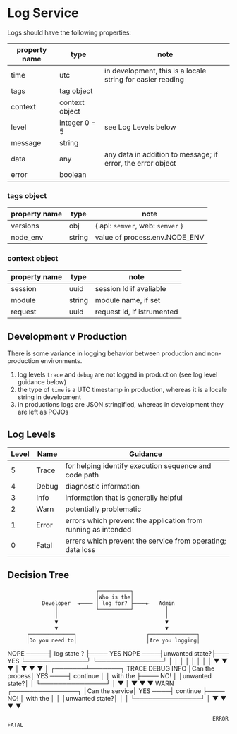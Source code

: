 # Log Service

Logs should have the following properties:

| property name | type           | note                                                        |
| ------------- | -------------- | ----------------------------------------------------------- |
| time          | utc            | in development, this is a locale string for easier reading  |
| tags          | tag object     |                                                             |
| context       | context object |                                                             |
| level         | integer 0 - 5  | see Log Levels below                                        |
| message       | string         |                                                             |
| data          | any            | any data in addition to message; if error, the error object |
| error         | boolean        |                                                             |

### tags object

| property name | type   | note                             |
| ------------- | ------ | -------------------------------- |
| versions      | obj    | { api: `semver`, web: `semver` } |
| node_env      | string | value of process.env.NODE_ENV    |

### context object

| property name | type   | note                       |
| ------------- | ------ | -------------------------- |
| session       | uuid   | session Id if avaliable    |
| module        | string | module name, if set        |
| request       | uuid   | request id, if istrumented |

## Development v Production

There is some variance in logging behavior between production and non-production environments.

1. log levels `trace` and `debug` are not logged in production (see log level guidance below)
2. the type of `time` is a UTC timestamp in production, whereas it is a locale string in development
3. in productions logs are JSON.stringified, whereas in development they are left as POJOs

## Log Levels

| Level | Name  | Guidance                                                      |
| ----- | ----- | ------------------------------------------------------------- |
| 5     | Trace | for helping identify execution sequence and code path         |
| 4     | Debug | diagnostic information                                        |
| 3     | Info  | information that is generally helpful                         |
| 2     | Warn  | potentially problematic                                       |
| 1     | Error | errors which prevent the application from running as intended |
| 0     | Fatal | errers which prevent the service from operating; data loss    |

## Decision Tree

                                ┌──────────┐
                                │Who is the│
               Developer  ◄──── │ log for? ├────►   Admin
                   │            └──────────┘          │
                   │                                  │
                   ▼                                  ▼
                   ▼                                  ▼
          ┌──────────────┐                      ┌───────────────┐
          │Do you need to│                      │Are you logging│

NOPE ─────┤ log state ? ├──── YES NOPE ────┤unwanted state?├─── YES
└──────────────┘ └───────────────┘
│ │ │ │
│ │ │ │
▼ ▼ ▼ │
▼ ▼ ▼ │
┌───────┴───────┐
TRACE DEBUG INFO │Can the process│
YES ────┤ continue │
│ with the ├──── NO!
│ │unwanted state?│
│ └───────────────┘ │
▼ │
▼ ▼
▼
WARN ┌───────────────┐
│Can the service│
YES ────┤ continue ├──── NO!
│ with the │
│ │unwanted state?│ │
│ └───────────────┘ │
▼ ▼
▼ ▼

                                                                     ERROR                         FATAL
